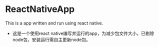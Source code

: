 # ReactNativeApp
This is a app written and run using react native.
* 这是一个使用react native编写并运行的app，为减少包文件大小，已剔除node包，安装运行需自主更新node包。
